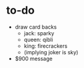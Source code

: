 # to-do

- draw card backs
	- jack: sparky
	- queen: qibli
	- king: firecrackers
	- (implying joker is sky)
- $900 message
